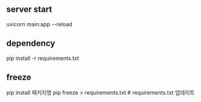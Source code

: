 ## server start
uvicorn main:app --reload

## dependency
pip install -r requirements.txt

## freeze
pip install 패키지명
pip freeze > requirements.txt  # requirements.txt 업데이트

